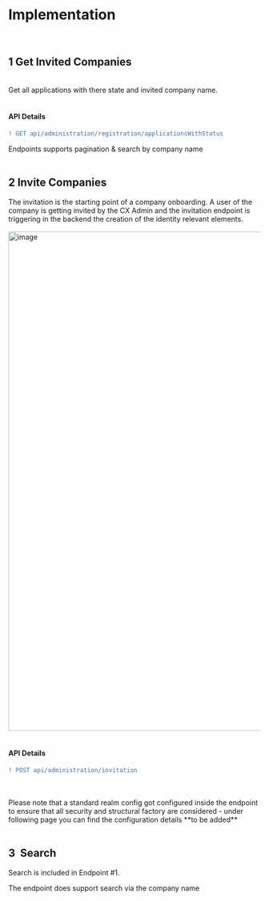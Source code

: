 # Implementation
<br>

## 1 Get Invited Companies
<br>
Get all applications with there state and invited company name.
<br>
<br>

#### API Details

```diff
! GET api/administration/registration/applicationsWithStatus
```

Endpoints supports pagination & search by company name
<br>
<br>

## 2 Invite Companies

The invitation is the starting point of a company onboarding.
A user of the company is getting invited by the CX Admin and the invitation endpoint is triggering in the backend the creation of the identity relevant elements.
<br>
<br>
<img width="998" alt="image" src="https://user-images.githubusercontent.com/94133633/210187547-2e101125-33a5-44db-bda8-c65afef71407.png">
<br>
<br>
#### API Details

```diff
! POST api/administration/invitation
```

<br>
<br>
Please note that a standard realm config got configured inside the endpoint to ensure that all security and structural factory are considered - under following page you can find the configuration details **to be added**
<br>
<br>

## 3  Search

Search is included in Endpoint #1.

The endpoint does support search via the company name
